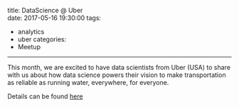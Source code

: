 title: DataScience @ Uber  
date: 2017-05-16 19:30:00
tags:
  - analytics
  - uber
categories:
  - Meetup
---
This month, we are excited to have data scientists from Uber (USA) to share with us about how data science powers their vision to make transportation as reliable as running water, everywhere, for everyone.

Details can be found [here](https://www.meetup.com/DataScience-SG-Singapore/events/239842664/)
